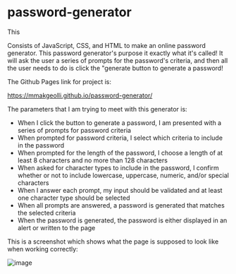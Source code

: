 # password-generator

This 

Consists of JavaScript, CSS, and HTML to make an online password generator. This password generator's purpose it exactly what it's called! It will ask the user a series of prompts for the password's criteria, and then all the user needs to do is click the "generate button to generate a password!

The Github Pages link for project is:

https://mmakgeolli.github.io/password-generator/

The parameters that I am trying to meet with this generator is:

* When I click the button to generate a password, I am presented with a series of prompts for password criteria
* When prompted for password criteria, I select which criteria to include in the password
* When prompted for the length of the password, I choose a length of at least 8 characters and no more than 128 characters
* When asked for character types to include in the password, I confirm whether or not to include lowercase, uppercase, numeric, and/or special characters
* When I answer each prompt, my input should be validated and at least one character type should be selected
* When all prompts are answered, a password is generated that matches the selected criteria
* When the password is generated, the password is either displayed in an alert or written to the page

This is a screenshot which shows what the page is supposed to look like when working correctly:

![image](https://user-images.githubusercontent.com/126424356/227383826-8b3030a3-55d0-4404-b9de-a417804c65cd.png)

